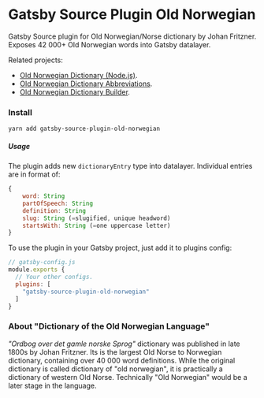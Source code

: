 # Gatsby Source Plugin Old Norwegian

Gatsby Source plugin for Old Norwegian/Norse dictionary by Johan Fritzner. Exposes 42 000+ Old Norwegian words into Gatsby datalayer.

Related projects:
- [Old Norwegian Dictionary (Node.js)](https://github.com/stscoundrel/old-norwegian-dictionary).
- [Old Norwegian Dictionary Abbreviations](https://github.com/stscoundrel/old-norwegian-dictionary-abbreviations).
- [Old Norwegian Dictionary Builder](https://github.com/stscoundrel/old-norwegian-dictionary-builder).

### Install

`yarn add gatsby-source-plugin-old-norwegian`


##### Usage

The plugin adds new `dictionaryEntry` type into datalayer. Individual entries are in format of:

```javascript
{
    word: String
    partOfSpeech: String
    definition: String
    slug: String (=slugified, unique headword)
    startsWith: String (=one uppercase letter)
}
```


To use the plugin in your Gatsby project, just add it to plugins config:

```javascript
// gatsby-config.js
module.exports {
  // Your other configs.
  plugins: [
    "gatsby-source-plugin-old-norwegian"
  ]
}
```

### About "Dictionary of the Old Norwegian Language"

_"Ordbog over det gamle norske Sprog"_ dictionary was published in late 1800s by Johan Fritzner. Its is the largest Old Norse to Norwegian dictionary, containing over 40 000 word definitions. While the original dictionary is called dictionary of "old norwegian", it is practically a dictionary of western Old Norse. Technically "Old Norwegian" would be a later stage in the language.
